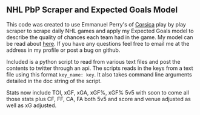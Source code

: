 ## NHL PbP Scraper and Expected Goals Model

This code was created to use Emmanuel Perry's of [Corsica](corsica.hockey) play by play scraper to scrape daily NHL games and apply
my Expected Goals model to describe the quality of chances each team had in the game.  My model can be
read about [here](https://rpubs.com/mcbarlowe/xGmodel).  If you have any questions feel free to email
me at the address in my profile or post a bug on github.

Included is a python script to read from various text files and post the contents to twitter through an api.  The scripts reads in
the keys from a text file using this format `key_name: key`.  It also takes command line arguments detailed in the doc string
of the script.

Stats now include TOI, xGF, xGA, xGF%, xGF% 5v5 with soon to come all those stats plus CF, FF, CA, FA both 5v5 and score and venue
adjusted as well as xG adjusted.
